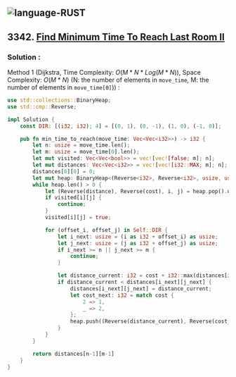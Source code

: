 ![language-RUST](https://img.shields.io/badge/RUST-8d4004?style=for-the-badge&logo=RUST)
---

## 3342. [Find Minimum Time To Reach Last Room II](https://leetcode.com/problems/find-minimum-time-to-reach-last-room-ii)

### Solution :

Method 1 (Dijkstra, Time Complexity: $O(M*N*Log(M*N))$, Space Complexity: $O(M*N)$ (N: the number of elements in `move_time`, M: the number of elements in `move_time[0]`)) :
```rust
use std::collections::BinaryHeap;
use std::cmp::Reverse;

impl Solution {
    const DIR: [(i32, i32); 4] = [(0, 1), (0, -1), (1, 0), (-1, 0)];

    pub fn min_time_to_reach(move_time: Vec<Vec<i32>>) -> i32 {
        let n: usize = move_time.len();
        let m: usize = move_time[0].len();
        let mut visited: Vec<Vec<bool>> = vec![vec![false; m]; n];
        let mut distances: Vec<Vec<i32>> = vec![vec![i32::MAX; m]; n];
        distances[0][0] = 0;
        let mut heap: BinaryHeap<(Reverse<i32>, Reverse<i32>, usize, usize)> = BinaryHeap::from([(Reverse(0), Reverse(1), 0, 0)]);
        while heap.len() > 0 {
            let (Reverse(distance), Reverse(cost), i, j) = heap.pop().unwrap();
            if visited[i][j] {
                continue;
            }
            visited[i][j] = true;

            for (offset_i, offset_j) in Self::DIR {
                let i_next: usize = (i as i32 + offset_i) as usize;
                let j_next: usize = (j as i32 + offset_j) as usize;
                if i_next >= n || j_next >= m {
                    continue;
                }

                let distance_current: i32 = cost + i32::max(distances[i][j], move_time[i_next][j_next]);
                if distance_current < distances[i_next][j_next] {
                    distances[i_next][j_next] = distance_current;
                    let cost_next: i32 = match cost {
                        2 => 1,
                        _ => 2,
                    };
                    heap.push((Reverse(distance_current), Reverse(cost_next), i_next, j_next));
                }
            }
        }

        return distances[n-1][m-1]
    }
}
```
